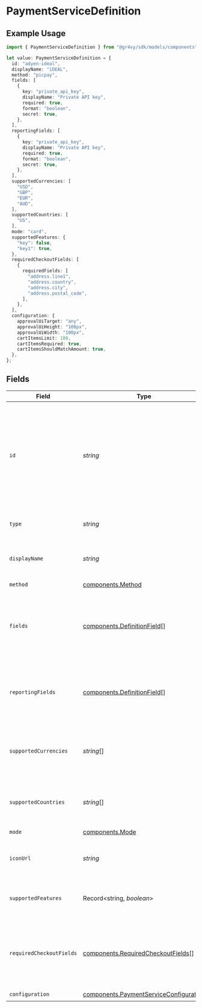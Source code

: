 # PaymentServiceDefinition

## Example Usage

```typescript
import { PaymentServiceDefinition } from "@gr4vy/sdk/models/components";

let value: PaymentServiceDefinition = {
  id: "adyen-ideal",
  displayName: "iDEAL",
  method: "picpay",
  fields: [
    {
      key: "private_api_key",
      displayName: "Private API key",
      required: true,
      format: "boolean",
      secret: true,
    },
  ],
  reportingFields: [
    {
      key: "private_api_key",
      displayName: "Private API key",
      required: true,
      format: "boolean",
      secret: true,
    },
  ],
  supportedCurrencies: [
    "USD",
    "GBP",
    "EUR",
    "AUD",
  ],
  supportedCountries: [
    "US",
  ],
  mode: "card",
  supportedFeatures: {
    "key": false,
    "key1": true,
  },
  requiredCheckoutFields: [
    {
      requiredFields: [
        "address.line1",
        "address.country",
        "address.city",
        "address.postal_code",
      ],
    },
  ],
  configuration: {
    approvalUiTarget: "any",
    approvalUiHeight: "100px",
    approvalUiWidth: "100px",
    cartItemsLimit: 100,
    cartItemsRequired: true,
    cartItemsShouldMatchAmount: true,
  },
};
```

## Fields

| Field                                                                                                                                       | Type                                                                                                                                        | Required                                                                                                                                    | Description                                                                                                                                 | Example                                                                                                                                     |
| ------------------------------------------------------------------------------------------------------------------------------------------- | ------------------------------------------------------------------------------------------------------------------------------------------- | ------------------------------------------------------------------------------------------------------------------------------------------- | ------------------------------------------------------------------------------------------------------------------------------------------- | ------------------------------------------------------------------------------------------------------------------------------------------- |
| `id`                                                                                                                                        | *string*                                                                                                                                    | :heavy_check_mark:                                                                                                                          | The definition ID of the payment service that can be configured. This is the underlying provider followed by a dash followed by the method. | adyen-ideal                                                                                                                                 |
| `type`                                                                                                                                      | *string*                                                                                                                                    | :heavy_minus_sign:                                                                                                                          | Always `payment-service-definition`.                                                                                                        | payment-service-definition                                                                                                                  |
| `displayName`                                                                                                                               | *string*                                                                                                                                    | :heavy_check_mark:                                                                                                                          | A human friendly name for this service.                                                                                                     | iDEAL                                                                                                                                       |
| `method`                                                                                                                                    | [components.Method](../../models/components/method.md)                                                                                      | :heavy_check_mark:                                                                                                                          | N/A                                                                                                                                         |                                                                                                                                             |
| `fields`                                                                                                                                    | [components.DefinitionField](../../models/components/definitionfield.md)[]                                                                  | :heavy_check_mark:                                                                                                                          | A list of credentials and related fields which can be configured for this service.                                                          |                                                                                                                                             |
| `reportingFields`                                                                                                                           | [components.DefinitionField](../../models/components/definitionfield.md)[]                                                                  | :heavy_check_mark:                                                                                                                          | A list of reporting fields which can be configured for this service.                                                                        |                                                                                                                                             |
| `supportedCurrencies`                                                                                                                       | *string*[]                                                                                                                                  | :heavy_check_mark:                                                                                                                          | A list of three-letter ISO currency codes that this service supports.                                                                       | [<br/>"USD",<br/>"GBP",<br/>"EUR",<br/>"AUD"<br/>]                                                                                          |
| `supportedCountries`                                                                                                                        | *string*[]                                                                                                                                  | :heavy_check_mark:                                                                                                                          | A list of two-letter ISO country codes that this service supports.                                                                          | US                                                                                                                                          |
| `mode`                                                                                                                                      | [components.Mode](../../models/components/mode.md)                                                                                          | :heavy_check_mark:                                                                                                                          | N/A                                                                                                                                         | card                                                                                                                                        |
| `iconUrl`                                                                                                                                   | *string*                                                                                                                                    | :heavy_minus_sign:                                                                                                                          | An icon to display for the payment service.                                                                                                 | https://example.com/icons/adyen-ideal.svg                                                                                                   |
| `supportedFeatures`                                                                                                                         | Record<string, *boolean*>                                                                                                                   | :heavy_check_mark:                                                                                                                          | Features supported by the payment service.                                                                                                  |                                                                                                                                             |
| `requiredCheckoutFields`                                                                                                                    | [components.RequiredCheckoutFields](../../models/components/requiredcheckoutfields.md)[]                                                    | :heavy_check_mark:                                                                                                                          | A list of condition that define when some fields must be provided with a transaction request.                                               |                                                                                                                                             |
| `configuration`                                                                                                                             | [components.PaymentServiceConfiguration](../../models/components/paymentserviceconfiguration.md)                                            | :heavy_check_mark:                                                                                                                          | N/A                                                                                                                                         |                                                                                                                                             |